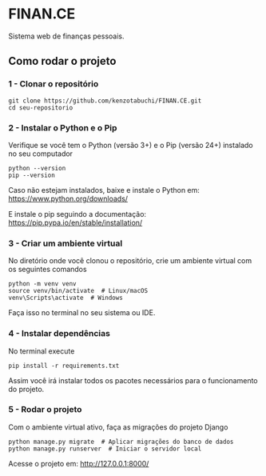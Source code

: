 
# FINAN.CE
Sistema web de finanças pessoais.

## Como rodar o projeto
### 1 - Clonar o repositório
```
git clone https://github.com/kenzotabuchi/FINAN.CE.git
cd seu-repositorio
```

### 2 - Instalar o Python e o Pip
Verifique se você tem o Python (versão 3+) e o Pip (versão 24+) instalado no seu computador
```
python --version
pip --version
```

Caso não estejam instalados, baixe e instale o Python em:
https://www.python.org/downloads/

E instale o pip seguindo a documentação:
https://pip.pypa.io/en/stable/installation/

### 3 - Criar um ambiente virtual
No diretório onde você clonou o repositório, crie um ambiente virtual com os seguintes comandos
```
python -m venv venv
source venv/bin/activate  # Linux/macOS
venv\Scripts\activate  # Windows
```

Faça isso no terminal no seu sistema ou IDE.

### 4 - Instalar dependências
No terminal execute
```
pip install -r requirements.txt
```

Assim você irá instalar todos os pacotes necessários para o funcionamento do projeto.

### 5 - Rodar o projeto
Com o ambiente virtual ativo, faça as migrações do projeto Django
```
python manage.py migrate  # Aplicar migrações do banco de dados
python manage.py runserver  # Iniciar o servidor local
```
Acesse o projeto em: http://127.0.0.1:8000/








